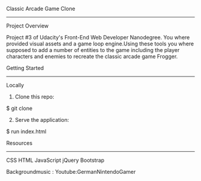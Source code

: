 
Classic Arcade Game Clone
____________________________________

Project Overview

Project #3 of Udacity's Front-End Web Developer Nanodegree. 
You where provided visual assets and a game loop engine.Using these tools you where supposed to add a number of entities to the game including the player characters and enemies to recreate the classic arcade game Frogger.


Getting Started
____________________________________

Locally

1. Clone this repo:

$ git clone 

2. Serve the application:

$ run index.html


Resources
____________________________________

CSS
HTML
JavaScript
jQuery 
Bootstrap

Backgroundmusic :
Youtube:GermanNintendoGamer
